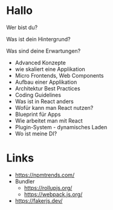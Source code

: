 # Hallo

Wer bist du?

Was ist dein Hintergrund?

Was sind deine Erwartungen?

- Advanced Konzepte
- wie skaliert eine Applikation
- Micro Frontends, Web Components
- Aufbau einer Applikation
- Architektur Best Practices
- Coding Guidelines
- Was ist in React anders
- Wofür kann man React nutzen?
- Blueprint für Apps
- Wie arbeitet man mit React
- Plugin-System - dynamisches Laden
- Wo ist meine DI?

# Links

- https://npmtrends.com/
- Bundler
  - https://rollupjs.org/
  - https://webpack.js.org/
- https://fakerjs.dev/

